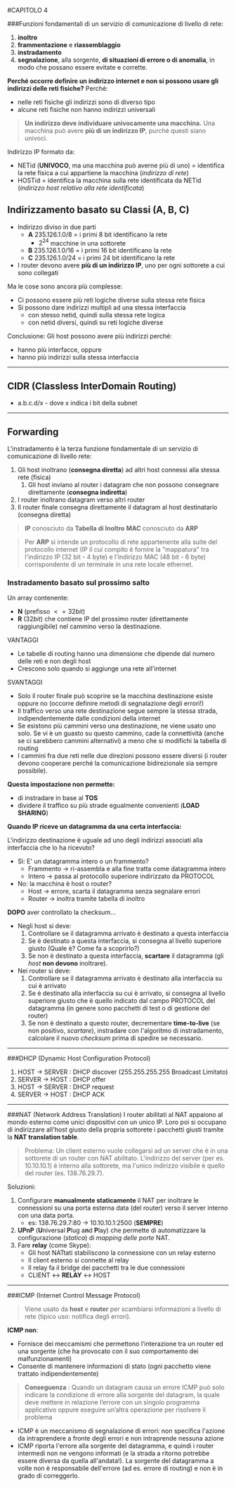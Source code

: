 
#CAPITOLO 4

###Funzioni fondamentali di un servizio di comunicazione di livello di rete:
1. **inoltro**
2. **frammentazione** e **riassemblaggio**
3. **instradamento**
4. **segnalazione**, alla sorgente, **di situazioni di errore o di anomalia**, in modo che possano essere evitate e corrette.

**Perché occorre definire un indirizzo internet e non si possono usare gli indirizzi delle reti fisiche?**
Perché:
- nelle reti fisiche gli indirizzi sono di diverso tipo
- alcune reti fisiche non hanno indirizzi universali


>**Un indirizzo deve individuare univocamente una macchina.**
Una macchina può avere **più di un indirizzo IP**, purché questi siano univoci.

Indirizzo IP formato da:
- NETid (**UNIVOCO**, ma una macchina può averne più di uno) = identifica la rete fisica a cui appartiene la macchina (*indirizzo di rete*)
- HOSTid = identifica la macchina sulla rete identificata da NETid (*indirizzo host relativo alla rete identificata*)

## Indirizzamento basato su Classi (A, B, C)
- Indirizzo diviso in due parti 
  - **A** 235.126.1.0/8  = i primi 8  bit identificano la rete
    - $2^{24}$ macchine in una sottorete
  - **B** 235.126.1.0/16 = i primi 16 bit identificano la rete
  - **C** 235.126.1.0/24 = i primi 24 bit identificano la rete
- I router devono avere **più di un indirizzo IP**, uno per ogni sottorete a cui sono collegati

Ma le cose sono ancora più complesse:
- Ci possono essere più reti logiche diverse sulla stessa rete fisica
- Si possono dare indirizzi multipli ad una stessa interfaccia 
  - con stesso netid, quindi sulla stessa rete logica
  - con netid diversi, quindi su reti logiche diverse 

Conclusione: Gli host possono avere più indirizzi perché:
- hanno più interfacce, oppure
- hanno più indirizzi sulla stessa interfaccia
---
## CIDR (Classless InterDomain Routing)
- a.b.c.d/x - dove x indica i bit della subnet

---
## Forwarding
L'instradamento è la terza funzione fondamentale di un servizio di comunicazione di livello rete:
1) Gli host inoltrano (**consegna diretta**) ad altri host connessi alla  stessa rete (fisica)
   1) Gli host inviano al router i datagram che non possono  consegnare direttamente (**consegna indiretta**)
2) I router inoltrano datagram verso altri router 
3) Il router finale consegna direttamente il datagram al host destinatario (consegna diretta)

>**IP** conosciuto da **Tabella di Inoltro**
>**MAC** conosciuto da **ARP**

>Per **ARP** si intende un protocollo di rete appartenente alla suite del protocollo internet (IP il cui compito è fornire la "mappatura" tra l'indirizzo IP (32 bit - 4 byte) e l'indirizzo MAC (48 bit - 6 byte) corrispondente di un terminale in una rete locale ethernet.

### Instradamento basato sul prossimo salto

Un array contenente:
- **N** (prefisso $<=32 bit$)
- **R** ($32 bit$) che contiene IP del prossimo router (direttamente raggiungibile) nel cammino verso la destinazione.

VANTAGGI
- Le tabelle di routing hanno una dimensione che dipende dal  numero delle reti e non degli host
-  Crescono solo quando si aggiunge una rete all'internet

SVANTAGGI
-  Solo il router finale può scoprire se la macchina destinazione esiste oppure no (occorre definire metodi di segnalazione degli errori!)
-  Il traffico verso una rete destinazione segue sempre la stessa strada, indipendentemente dalle condizioni della internet
-  Se esistono più cammini verso una destinazione, ne viene usato uno solo. Se vi è un guasto su questo cammino, cade la connettività (anche se ci sarebbero cammini alternativi) a meno che si modifichi la tabella di routing 
-  I cammini fra due reti nelle due direzioni possono essere diversi (i router devono cooperare perché la comunicazione bidirezionale sia sempre possibile).

**Questa impostazione non permette:**
- di instradare in base al **TOS**
- dividere il traffico su più strade egualmente convenienti (**LOAD SHARING**)


**Quando IP riceve un datagramma da una certa interfaccia:** 
  
L'indirizzo destinazione è uguale ad uno degli indirizzi  associati alla interfaccia che lo ha ricevuto? 
- Sì: E' un datagramma intero o un frammento?
    - Frammento -> ri-assembla e alla fine tratta come datagramma  intero
    - Intero -> passa al protocollo superiore indirizzato da PROTOCOL
- No: la macchina è host o router?
    - Host -> errore, scarta il datagramma senza segnalare errori
    - Router -> inoltra tramite tabella di inoltro
  
**DOPO** aver controllato la checksum... 
- Negli host si deve: 
  1. Controllare se il datagramma arrivato è destinato a questa interfaccia 
  2. Se è destinato a questa interfaccia, si consegna al livello superiore giusto (Quale è? Come fa a scoprirlo?)
  3. Se non è destinato a questa interfaccia, **scartare** il datagramma (gli *host* **non devono** inoltrare).
- Nei router si deve:
  1. Controllare se il datagramma arrivato è destinato alla interfaccia su cui è  arrivato
  2. Se è destinato alla interfaccia su cui è arrivato, si consegna al livello superiore giusto che è quello indicato dal campo PROTOCOL del  datagramma (in genere sono pacchetti di test o di gestione del router)
  3. Se non è destinato a questo router, decrementare **time-to-live** (se non positivo, *scartare*), instradare con l'algoritmo di instradamento, calcolare il nuovo *checksum* prima di spedire se necessario.

---

###DHCP (Dynamic Host Configuration Protocol)
1. HOST   -> SERVER : DHCP discover (255.255.255.255 Broadcast Limitato)
2. SERVER -> HOST   : DHCP offer
3. HOST   -> SERVER : DHCP request
4. SERVER -> HOST   : DHCP ACK
---
###NAT (Network Address Translation)
I router abilitati al NAT appaiono al mondo esterno come unici dispositivi con un unico IP. Loro poi si occupano di indirizzare all'host giusto della propria sottorete i pacchetti giusti tramite la **NAT translation table**.
>Problema: Un client esterno vuole collegarsi ad un server che è in una sottorete di un router con NAT abilitato. L'indirizzo del server (per es. 10.10.10.1) è interno alla sottorete, ma l'unico indirizzo visibile è quello del router (es. 138.76.29.7).

Soluzioni:
1. Configurare **manualmente staticamente** il NAT per inoltrare le connessioni su una porta esterna data (del router) verso il server interno con una data porta.
   - es: 138.76.29.7:80 -> 10.10.10.1:2500 (**SEMPRE**)
2. **UPnP** (**U**niversal **P**lug a**n**d **P**lay) che permette di automatizzare la configurazione (*statica*) di *mapping delle porte* NAT.
3. Fare **relay** (come Skype):
     - Gli host NATtati stabiliscono la connessione con un relay esterno
     - Il client esterno si connette al relay
     - Il relay fa il bridge dei pacchetti tra le due connessioni 
     - CLIENT <-> **RELAY** <-> HOST
  ---

###ICMP (Internet Control Message Protocol)

>Viene usato da **host** e **router** per scambiarsi informazioni a livello di rete (tipico uso: notifica degli errori).

**ICMP non**:
- Fornisce dei meccamismi che permettono l’interazione tra un router ed  una sorgente (che ha provocato con il suo comportamento dei malfunzionamenti)
-  Consente di mantenere informazioni di stato (ogni pacchetto viene trattato indipendentemente) 
  >**Conseguenza** :
  Quando un datagram causa un errore ICMP può solo indicare la  condizione di errore alla sorgente del datagram, la quale deve mettere in relazione l’errore con un singolo programma applicativo oppure eseguire un’altra operazione per risolvere il problema

- ICMP è un meccanismo di segnalazione di errori: non  specifica l'azione da intraprendere a fronte degli errori e non  intraprende nessuna azione
- ICMP riporta l'errore alla sorgente del datagramma, e quindi i router intermedi non ne vengono informati (e la strada a  ritorno potrebbe essere diversa da quella all'andata!). La  sorgente del datagramma a volte non è responsabile dell'errore (ad es. errore di routing) e non è in grado di correggerlo.